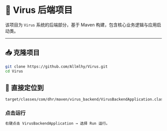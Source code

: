 # 🦠 Virus 后端项目

该项目为 `Virus` 系统的后端部分，基于 Maven 构建，包含核心业务逻辑与应用启动类。

---

## 📥 克隆项目

```bash
git clone https://github.com/Allmlhy/Virus.git
cd Virus
```

## 🚀 直接定位到
```bash
target/classes/com/dhr/maven/virus_backend/VirusBackendApplication.class
```

### 点击运行
```bash
右键点击 VirusBackendApplication → 选择 Run 运行。
```
